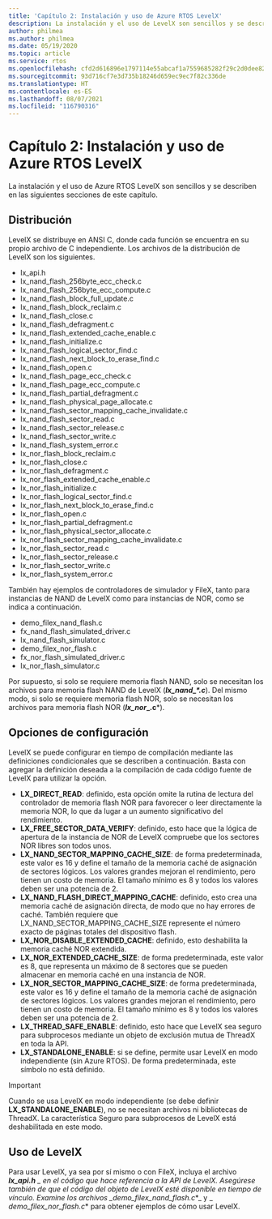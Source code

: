 ```yaml
---
title: 'Capítulo 2: Instalación y uso de Azure RTOS LevelX'
description: La instalación y el uso de LevelX son sencillos y se describen en las siguientes secciones de este capítulo.
author: philmea
ms.author: philmea
ms.date: 05/19/2020
ms.topic: article
ms.service: rtos
ms.openlocfilehash: cfd2d616896e1797114e55abcaf1a7559685282f29c2d0dee8274d2a26ea8f0e
ms.sourcegitcommit: 93d716cf7e3d735b18246d659ec9ec7f82c336de
ms.translationtype: HT
ms.contentlocale: es-ES
ms.lasthandoff: 08/07/2021
ms.locfileid: "116790316"
---
```

# <a name="chapter-2---installation-and-use-of-azure-rtos-levelx"></a>Capítulo 2: Instalación y uso de Azure RTOS LevelX

La instalación y el uso de Azure RTOS LevelX son sencillos y se describen en las siguientes secciones de este capítulo.

## <a name="distribution"></a>Distribución

LevelX se distribuye en ANSI C, donde cada función se encuentra en su propio archivo de C independiente. Los archivos de la distribución de LevelX son los siguientes.
- lx_api.h
- lx_nand_flash_256byte_ecc_check.c
- lx_nand_flash_256byte_ecc_compute.c
- lx_nand_flash_block_full_update.c
- lx_nand_flash_block_reclaim.c
- lx_nand_flash_close.c
- lx_nand_flash_defragment.c  
- lx_nand_flash_extended_cache_enable.c
- lx_nand_flash_initialize.c
- lx_nand_flash_logical_sector_find.c
- lx_nand_flash_next_block_to_erase_find.c
- lx_nand_flash_open.c
- lx_nand_flash_page_ecc_check.c
- lx_nand_flash_page_ecc_compute.c  
- lx_nand_flash_partial_defragment.c
- lx_nand_flash_physical_page_allocate.c
- lx_nand_flash_sector_mapping_cache_invalidate.c
- lx_nand_flash_sector_read.c
- lx_nand_flash_sector_release.c
- lx_nand_flash_sector_write.c
- lx_nand_flash_system_error.c
- lx_nor_flash_block_reclaim.c
- lx_nor_flash_close.c
- lx_nor_flash_defragment.c  
- lx_nor_flash_extended_cache_enable.c
- lx_nor_flash_initialize.c
- lx_nor_flash_logical_sector_find.c
- lx_nor_flash_next_block_to_erase_find.c
- lx_nor_flash_open.c
- lx_nor_flash_partial_defragment.c
- lx_nor_flash_physical_sector_allocate.c
- lx_nor_flash_sector_mapping_cache_invalidate.c
- lx_nor_flash_sector_read.c
- lx_nor_flash_sector_release.c
- lx_nor_flash_sector_write.c
- lx_nor_flash_system_error.c

También hay ejemplos de controladores de simulador y FileX, tanto para instancias de NAND de LevelX como para instancias de NOR, como se indica a continuación.

- demo_filex_nand_flash.c  
- fx_nand_flash_simulated_driver.c
- lx_nand_flash_simulator.c
- demo_filex_nor_flash.c  
- fx_nor_flash_simulated_driver.c
- lx_nor_flash_simulator.c

Por supuesto, si solo se requiere memoria flash NAND, solo se necesitan los archivos para memoria flash NAND de LevelX (***lx_nand_\*.c***). Del mismo modo, si solo se requiere memoria flash NOR, solo se necesitan los archivos para memoria flash NOR (**_lx_nor_\_.c***).

## <a name="configuration-options"></a>Opciones de configuración

LevelX se puede configurar en tiempo de compilación mediante las definiciones condicionales que se describen a continuación. Basta con agregar la definición deseada a la compilación de cada código fuente de LevelX para utilizar la opción.

- **LX_DIRECT_READ**: definido, esta opción omite la rutina de lectura del controlador de memoria flash NOR para favorecer o leer directamente la memoria NOR, lo que da lugar a un aumento significativo del rendimiento.
- **LX_FREE_SECTOR_DATA_VERIFY**: definido, esto hace que la lógica de apertura de la instancia de NOR de LevelX compruebe que los sectores NOR libres son todos unos.
- **LX_NAND_SECTOR_MAPPING_CACHE_SIZE**: de forma predeterminada, este valor es 16 y define el tamaño de la memoria caché de asignación de sectores lógicos. Los valores grandes mejoran el rendimiento, pero tienen un costo de memoria. El tamaño mínimo es 8 y todos los valores deben ser una potencia de 2.
- **LX_NAND_FLASH_DIRECT_MAPPING_CACHE**: definido, esto crea una memoria caché de asignación directa, de modo que no hay errores de caché. También requiere que LX_NAND_SECTOR_MAPPING_CACHE_SIZE represente el número exacto de páginas totales del dispositivo flash.
- **LX_NOR_DISABLE_EXTENDED_CACHE**: definido, esto deshabilita la memoria caché NOR extendida.
- **LX_NOR_EXTENDED_CACHE_SIZE**: de forma predeterminada, este valor es 8, que representa un máximo de 8 sectores que se pueden almacenar en memoria caché en una instancia de NOR.
- **LX_NOR_SECTOR_MAPPING_CACHE_SIZE**: de forma predeterminada, este valor es 16 y define el tamaño de la memoria caché de asignación de sectores lógicos. Los valores grandes mejoran el rendimiento, pero tienen un costo de memoria. El tamaño mínimo es 8 y todos los valores deben ser una potencia de 2.
- **LX_THREAD_SAFE_ENABLE**: definido, esto hace que LevelX sea seguro para subprocesos mediante un objeto de exclusión mutua de ThreadX en toda la API.
- **LX_STANDALONE_ENABLE**: si se define, permite usar LevelX en modo independiente (sin Azure RTOS). De forma predeterminada, este símbolo no está definido.

> [!IMPORTANT]
> Cuando se usa LevelX en modo independiente (se debe definir **LX_STANDALONE_ENABLE**), no se necesitan archivos ni bibliotecas de ThreadX. La característica Seguro para subprocesos de LevelX está deshabilitada en este modo.

## <a name="using-levelx"></a>Uso de LevelX

Para usar LevelX, ya sea por sí mismo o con FileX, incluya el archivo ***lx_api.h** _ en el código que hace referencia a la API de LevelX. Asegúrese también de que el código del objeto de LevelX esté disponible en tiempo de vínculo. Examine los archivos _*_demo_filex_nand_flash.c_*_ y _ *_demo_filex_nor_flash.c_** para obtener ejemplos de cómo usar LevelX.
